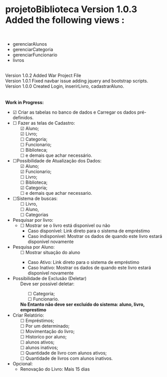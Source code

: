 # projetoBiblioteca Version 1.0.3 Added the following views :
<br>
<ul>
    <li>gerenciarAlunos</li>
    <li>gerenciarCategoria</li>
    <li>gerenciarFuncionario</li>
    <li>livros</li>
</ul>
<br> Version 1.0.2 Added War Project File
<br> Version 1.0.1 Fixed navbar issue adding jquery and bootstrap scripts.
<br> Version 1.0.0 Created Login, inserirLivro, cadastrarAluno.
<br>
<br>
<br>
<strong>Work in Progress:</strong>
<ul>
    <li>&#9745; Criar as tabelas no banco de dados e Carregar os dados pré-definidos.</li>
    <li>&#9744; Fazer as telas de Cadastro:
        <ul>&#9745; Aluno;
            <br>&#9745; Livro;
            <br>&#9744; Categoria;
            <br>&#9744; Funcionario;
            <br>&#9744; Biblioteca;
            <br>&#9744; e demais que achar necessário.
        </ul>
    </li>
    <li>&#9744;Possibilidade de Atualização dos Dados:
        <ul>&#9745; Aluno;
            <br>&#9745; Funcionario;
            <br>&#9744; Livro;
            <br>&#9744; Biblioteca;
            <br>&#9745; Categoria;
            <br>&#9744; e demais que achar necessario.
        </ul>
    </li>
    <li>&#9744;Sistema de buscas:
        <ul> &#9744; Livro,
            <br>&#9744; Aluno,
            <br>&#9744; Categorias</ul>
    </li>
    <li>Pesquisar por livro:
        <ul>
            <li>&#9744; Mostrar se o livro está disponivel ou não
                <ul>
                    <li>Caso disponível: Link direto para o sistema de empréstimo</li>
                    <li>Caso indisponivel: Mostrar os dados de quando este livro estará disponível novamente</li>
                </ul>
            </li>
        </ul>
    </li>
    <li>Pesquisa por Aluno:
        <ul>
            &#9744; Mostrar situação do aluno
            <ul>
                <li>Caso Ativo: Link direto para o sistema de empréstimo</li>
                <li>Caso Inativo: Mostrar os dados de quando este livro estará disponível novamente</li>
            </ul>
        </ul>
    </li>
    <li>Possibilidade de Exclusão (Deletar)
        <ul>
            Deve ser possível deletar:
            <ul>&#9744; Categoria;
                <br>&#9744; Funcionario.</ul>
            <strong>No Entanto não deve ser excluído do sistema: aluno, livro, emprestimo</strong>
        </ul>
    </li>
    <li>Criar Relatório:
        <ul>
            &#9744; Empréstimos;
            <br>&#9744; Por um determinado;
            <br>&#9744; Movimentação do livro;
            <br>&#9744; Historíco por aluno;
            <br>&#9744; alunos ativos;
            <br>&#9744; alunos inativos;
            <br>&#9744; Quantidade de livro com alunos ativos;
            <br>&#9744; Quantidade de livros com alunos inativos.
        </ul>
    </li>
    <li>Opcional:
        <ul>
            <li>Renovação do Livro: Mais 15 dias</li>
        </ul>
    </li>
</ul>
